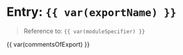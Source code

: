 # Entry: `{{ var(exportName) }}`

> Reference to: `{{ var(moduleSpecifier) }}`

{{ var(commentsOfExport) }}
